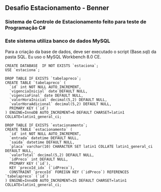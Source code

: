 ## Desafio Estacionamento - Benner
### Sistema de Controle de Estacionamento feito para teste de Programação C#

### Este sistema utiliza banco de dados MySQL
Para a criação da base de dados, deve ser executado o script (Base.sql) da pasta SQL. Eu uso o MySQL Workbench 8.0 CE.
```
CREATE DATABASE  IF NOT EXISTS `estaciona`;
USE `estaciona`;

DROP TABLE IF EXISTS `tabelapreco`;
CREATE TABLE `tabelapreco` (
  `id` int NOT NULL AUTO_INCREMENT,
  `vigenciaInicial` date DEFAULT NULL,
  `vigenciaFinal` date DEFAULT NULL,
  `valorHoraInicial` decimal(5,2) DEFAULT NULL,
  `valorHoraAdicional` decimal(5,2) DEFAULT NULL,
  PRIMARY KEY (`id`)
) ENGINE=InnoDB AUTO_INCREMENT=6 DEFAULT CHARSET=latin1 COLLATE=latin1_general_ci;

DROP TABLE IF EXISTS `estacionamento`;
CREATE TABLE `estacionamento` (
  `id` int NOT NULL AUTO_INCREMENT,
  `entrada` datetime DEFAULT NULL,
  `saida` datetime DEFAULT NULL,
  `placa` varchar(10) CHARACTER SET latin1 COLLATE latin1_general_ci DEFAULT NULL,
  `valorTotal` decimal(5,2) DEFAULT NULL,
  `idPreco` int DEFAULT NULL,
  PRIMARY KEY (`id`),
  KEY `precoId_idx` (`idPreco`),
  CONSTRAINT `precoId` FOREIGN KEY (`idPreco`) REFERENCES `tabelapreco` (`id`)
) ENGINE=InnoDB AUTO_INCREMENT=25 DEFAULT CHARSET=latin1 COLLATE=latin1_general_ci;
```
